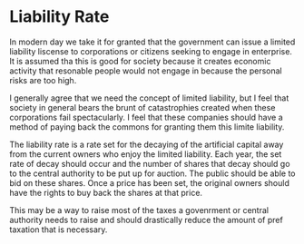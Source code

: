 # Liability Rate

In modern day we take it for granted that the government can issue a limited liability liscense to corporations or citizens seeking to engage in enterprise. It is assumed tha this is good for society because it creates economic activity that resonable people would not engage in because the personal risks are too high.

I generally agree that we need the concept of limited liability, but I feel that society in general bears the brunt of catastrophies created when these corporations fail spectacularly.  I feel that these companies should have a method of paying back the commons for granting them this limite liability.

The liability rate is a rate set for the decaying of the artificial capital away from the current owners who enjoy the limited liability.  Each year, the set rate of decay should occur and the number of shares that decay should go to the central authority to be put up for auction.  The public should be able to bid on these shares.  Once a price has been set, the original owners should have the rights to buy back the shares at that price.

This may be a way to raise most of the taxes a govenrment or central authority needs to raise and should drastically reduce the amount of pref taxation that is necessary.